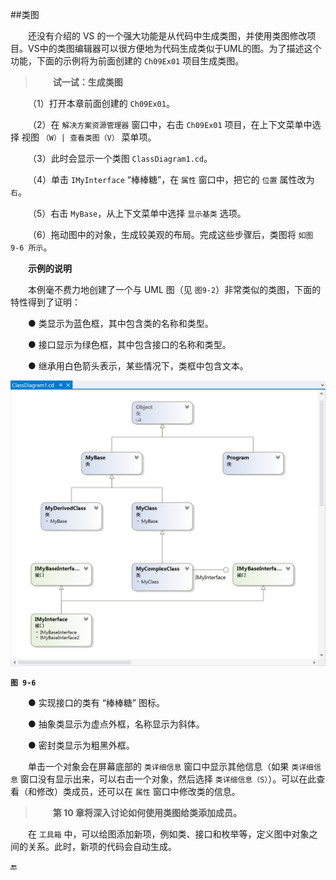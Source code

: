 ##类图

&emsp;&emsp;还没有介绍的 VS 的一个强大功能是从代码中生成类图，并使用类图修改项目。VS中的类图编辑器可以很方便地为代码生成类似于UML的图。为了描述这个功能，下面的示例将为前面创建的 `Ch09Ex01` 项目生成类图。

>&emsp;&emsp;**试一试：生成类图**

&emsp;&emsp;（1）打开本章前面创建的 `Ch09Ex01`。

&emsp;&emsp;（2）在 `解决方案资源管理器` 窗口中，右击 `Ch09Ex01` 项目，在上下文菜单中选择 视图 `（W）| 查看类图（V）` 菜单项。

&emsp;&emsp;（3）此时会显示一个类图 `ClassDiagram1.cd`。

&emsp;&emsp;（4）单击 `IMyInterface` “棒棒糖”，在 `属性` 窗口中，把它的 `位置` 属性改为 `右`。

&emsp;&emsp;（5）右击 `MyBase`，从上下文菜单中选择 `显示基类` 选项。

&emsp;&emsp;（6）拖动图中的对象，生成较美观的布局。完成这些步骤后，类图将 `如图 9-6 所示`。


&emsp;&emsp;**示例的说明**

&emsp;&emsp;本例毫不费力地创建了一个与 UML 图（见 `图9-2`）非常类似的类图，下面的特性得到了证明：

&emsp;&emsp;● 类显示为蓝色框，其中包含类的名称和类型。

&emsp;&emsp;● 接口显示为绿色框，其中包含接口的名称和类型。

&emsp;&emsp;● 继承用白色箭头表示，某些情况下，类框中包含文本。


![图 9-6](/assets/9-6.png)


**`图 9-6`**


&emsp;&emsp;● 实现接口的类有 “棒棒糖” 图标。

&emsp;&emsp;● 抽象类显示为虚点外框，名称显示为斜体。

&emsp;&emsp;● 密封类显示为粗黑外框。


&emsp;&emsp;单击一个对象会在屏幕底部的 `类详细信息` 窗口中显示其他信息（如果 `类详细信息` 窗口没有显示出来，可以右击一个对象，然后选择 `类详细信息（S）`）。可以在此查看（和修改）类成员，还可以在 `属性` 窗口中修改类的信息。


>&emsp;&emsp;**第 10 章将深入讨论如何使用类图给类添加成员。**


&emsp;&emsp;在 `工具箱` 中，可以给图添加新项，例如类、接口和枚举等，定义图中对象之间的关系。此时，新项的代码会自动生成。







🔚